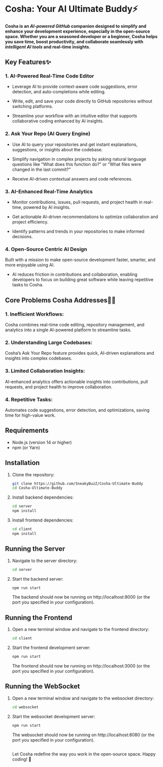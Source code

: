 # Cosha: Your AI Ultimate Buddy⚡

#### Cosha is an _AI-powered GitHub_ companion designed to simplify and enhance your development experience, especially in the open-source space. Whether you are a seasoned developer or a beginner, Cosha helps you save time, boost productivity, and collaborate seamlessly with _intelligent AI tools_ and real-time insights.

## Key Features✨

### 1. AI-Powered Real-Time Code Editor

- Leverage AI to provide context-aware code suggestions, error detection, and auto-completions while editing.

- Write, edit, and save your code directly to GitHub repositories without switching platforms.

- Streamline your workflow with an intuitive editor that supports collaborative coding enhanced by AI insights.

### 2. Ask Your Repo (AI Query Engine)

- Use AI to query your repositories and get instant explanations, suggestions, or insights about the codebase.

- Simplify navigation in complex projects by asking natural language questions like "What does this function do?" or "What files were changed in the last commit?"

- Receive AI-driven contextual answers and code references.

### 3. AI-Enhanced Real-Time Analytics

- Monitor contributions, issues, pull requests, and project health in real-time, powered by AI insights.

- Get actionable AI-driven recommendations to optimize collaboration and project efficiency.

- Identify patterns and trends in your repositories to make informed decisions.

### 4. Open-Source Centric AI Design

Built with a mission to make open-source development faster, smarter, and more enjoyable using AI.

- AI reduces friction in contributions and collaboration, enabling developers to focus on building great software while leaving repetitive tasks to Cosha.

## Core Problems Cosha Addresses💪🏻

### 1. Inefficient Workflows:

Cosha combines real-time code editing, repository management, and analytics into a single AI-powered platform to streamline tasks.

### 2. Understanding Large Codebases:

Cosha’s Ask Your Repo feature provides quick, AI-driven explanations and insights into complex codebases.

### 3. Limited Collaboration Insights:

AI-enhanced analytics offers actionable insights into contributions, pull requests, and project health to improve collaboration.

### 4. Repetitive Tasks:

Automates code suggestions, error detection, and optimizations, saving time for high-value work.

## Requirements

- Node.js (version 14 or higher)
- npm (or Yarn)

## Installation

1. Clone the repository:

   ```bash
   git clone https://github.com/SneakyBuzZ/Cosha-Ultimate-Buddy
   cd Cosha-Ultimate-Buddy
   ```

2. Install backend dependencies:

   ```bash
   cd server
   npm install
   ```

3. Install frontend dependencies:

   ```bash
   cd client
   npm install
   ```

## Running the Server

1. Navigate to the server directory:

   ```bash
   cd server
   ```

2. Start the backend server:

   ```bash
   npm run start
   ```

   The backend should now be running on http://localhost:8000 (or the port you specified in your configuration).

## Running the Frontend

1. Open a new terminal window and navigate to the frontend directory:

   ```bash
   cd client
   ```

2. Start the frontend development server:

   ```bash
   npm run start
   ```

   The frontend should now be running on http://localhost:3000 (or the port you specified in your configuration).

## Running the WebSocket

1. Open a new terminal window and navigate to the websocket directory:

   ```bash
   cd websocket
   ```

2. Start the websocket development server:

   ```bash
   npm run start
   ```

   The websocket should now be running on http://localhost:8080 (or the port you specified in your configuration).

   ##

   Let Cosha redefine the way you work in the open-source space. Happy coding! 🚀
